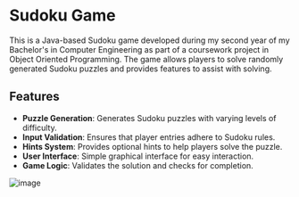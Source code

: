 # Sudoku Game

This is a Java-based Sudoku game developed during my second year of my Bachelor's in Computer Engineering as part of a coursework project in Object Oriented Programming. The game allows players to solve randomly generated Sudoku puzzles and provides features to assist with solving.

## Features

- **Puzzle Generation**: Generates Sudoku puzzles with varying levels of difficulty.
- **Input Validation**: Ensures that player entries adhere to Sudoku rules.
- **Hints System**: Provides optional hints to help players solve the puzzle.
- **User Interface**: Simple graphical interface for easy interaction.
- **Game Logic**: Validates the solution and checks for completion.

![image](https://github.com/user-attachments/assets/defd7080-9e6a-4dc5-86ac-f0d8e0433ffe)
